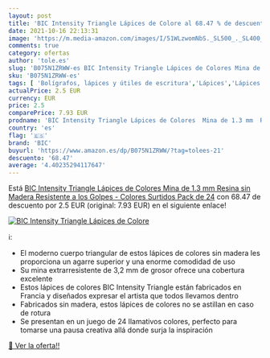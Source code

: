 ```yaml
---
layout: post
title: 'BIC Intensity Triangle Lápices de Colore al 68.47 % de descuento'
date: 2021-10-16 22:13:31
image: 'https://m.media-amazon.com/images/I/51WLzwomNbS._SL500_._SL400_.jpg'
comments: true
category: ofertas
author: 'tole.es'
slug: 'B075N1ZRWW-es BIC Intensity Triangle Lápices de Colores Mina de 1.3 mm...'
sku: 'B075N1ZRWW-es'
tags: [ 'Bolígrafos, lápices y útiles de escritura','Lápices','Lápices de colores para adultos','Oficina y papelería','bic','lápices', ]
actualPrice: 2.5 EUR
currency: EUR
price: 2.5
comparePrice: 7.93 EUR
prodname: 'BIC Intensity Triangle Lápices de Colores  Mina de 1.3 mm  Resina sin Madera  Resistente a los Golpes - Colores Surtidos  Pack de 24'
country: 'es'
flag: '🇪🇸'
brand: 'BIC'
buyurl: 'https://www.amazon.es/dp/B075N1ZRWW/?tag=tolees-21'
descuento: '68.47'
average: '4.40235294117647'
---
```


Está [BIC Intensity Triangle Lápices de Colores  Mina de 1.3 mm  Resina sin Madera  Resistente a los Golpes - Colores Surtidos  Pack de 24](https://www.amazon.es/dp/B075N1ZRWW/?tag=tolees-21) con 68.47 de descuento por 2.5 EUR (original: 7.93 EUR) en el siguiente enlace!

[![BIC Intensity Triangle Lápices de Colore](https://m.media-amazon.com/images/I/51WLzwomNbS._SL500_._SL400_.jpg)](https://www.amazon.es/dp/B075N1ZRWW/?tag=tolees-21)

ℹ️:

- El moderno cuerpo triangular de estos lápices de colores sin madera les proporciona un agarre superior y una enorme comodidad de uso
- Su mina extrarresistente de 3,2 mm de grosor ofrece una cobertura excelente
- Estos lápices de colores BIC Intensity Triangle están fabricados en Francia y diseñados expresar el artista que todos llevamos dentro
- Fabricados sin madera, estos lápices de colores no se astillan en caso de rotura
- Se presentan en un juego de 24 llamativos colores, perfecto para tomarse una pausa creativa allá donde surja la inspiración

[🛒 Ver la oferta!!](https://www.amazon.es/dp/B075N1ZRWW/?tag=tolees-21)
